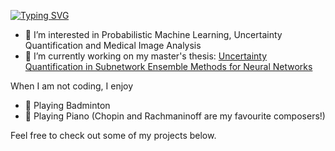 [![Typing SVG](https://readme-typing-svg.demolab.com?font=Fira+Code&pause=1000&random=false&width=435&lines=Hi%2C+I'm+Yucheng+Fu;MSc.+Human-centered+AI+%40+DTU)](https://git.io/typing-svg)
- 👀 I’m interested in Probabilistic Machine Learning, Uncertainty Quantification and Medical Image Analysis
- 🔨 I’m currently working on my master's thesis: [Uncertainty Quantification in Subnetwork Ensemble Methods for Neural Networks](https://github.com/Malthe57/MastersThesis)

When I am not coding, I enjoy
- 🏸 Playing Badminton
- 🎹 Playing Piano (Chopin and Rachmaninoff are my favourite composers!)

Feel free to check out some of my projects below. 



<!--
**TECH-yufu/TECH-yufu** is a ✨ _special_ ✨ repository because its `README.md` (this file) appears on your GitHub profile.

Here are some ideas to get you started:

- 🔭 I’m currently working on ...
- 🌱 I’m currently learning ...
- 👯 I’m looking to collaborate on ...
- 🤔 I’m looking for help with ...
- 💬 Ask me about ...
- 📫 How to reach me: ...
- 😄 Pronouns: ...
- ⚡ Fun fact: ...
-->
